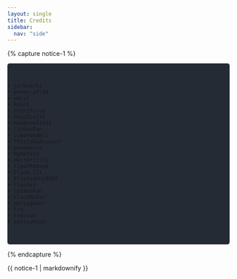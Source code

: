 ```yaml
---
layout: single
title: Credits
sidebar:
  nav: "side"
---
```


{% capture notice-1 %}<pre style="background-color: #252b35;border-radius: 5px;">


    + jerbear64
    + pokecraft98
    + emiyl
    + Robz8
    + Jhynjhiruu
    + GhostLatte
    + HamBone41801
    + CatmanFan
    + LukeHasAWii
    + ThisIsDaAccount
    + pandavova
    + MyDePain
    + Hectortillo
    + TipsPROmayB
    + Clyde_271
    + BlastedGuy9905
    + Flashed
    + CatmanFan
    + CloudMcFox
    + mariogamer
    + Fra
    + takusan
    + smileyhead
    
</pre>{% endcapture %}

<div class="notice--info">{{ notice-1 | markdownify }}</div>
